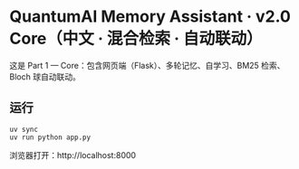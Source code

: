 # QuantumAI Memory Assistant · v2.0 Core（中文 · 混合检索 · 自动联动）

这是 Part 1 — Core：包含网页端（Flask）、多轮记忆、自学习、BM25 检索、Bloch 球自动联动。

## 运行
```
uv sync
uv run python app.py
```
浏览器打开：http://localhost:8000
